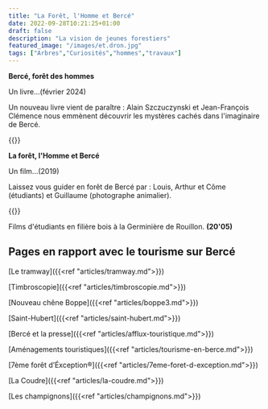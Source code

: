 ```yaml
---
title: "La Forêt, l'Homme et Bercé"
date: 2022-09-28T10:21:25+01:00
draft: false
description: "La vision de jeunes forestiers"
featured_image: "/images/et.dron.jpg"
tags: ["Arbres","Curiosités","hommes","travaux"]
---
```


 
**Bercé, forêt des hommes**

Un livre...(février 2024)

Un nouveau livre vient de paraître :
Alain Szczuczynski et Jean-François Clémence nous emmènent
découvrir les mystères cachés dans l'imaginaire de Bercé.

{{<youtube id="unO0oqrmd1Q">}}


**La forêt, l'Homme et Bercé**

Un film...(2019)

Laissez vous guider en forêt de Bercé par :
Louis, Arthur et Côme (étudiants)
et Guillaume (photographe animalier).


{{<youtube id="IcelTcBckeE">}}
  
Films d'étudiants en filière bois à la Germinière de Rouillon. **(20'05)**

## Pages en rapport avec le tourisme sur Bercé ##

[Le tramway]({{<ref "articles/tramway.md">}})

[Timbroscopie]({{<ref "articles/timbroscopie.md">}})

[Nouveau chêne Boppe]({{<ref "articles/boppe3.md">}})

[Saint-Hubert]({{<ref "articles/saint-hubert.md">}})

[Bercé et la presse]({{<ref "articles/afflux-touristique.md">}})

[Aménagements touristiques]({{<ref "articles/tourisme-en-berce.md">}})

[7ème forêt d’Éxception®]({{<ref "articles/7eme-foret-d-exception.md">}})

[La Coudre]({{<ref "articles/la-coudre.md">}})

[Les champignons]({{<ref "articles/champignons.md">}})
